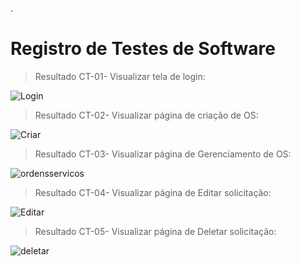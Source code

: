 


.
# Registro de Testes de Software

> Resultado CT-01- Visualizar tela de login:


![Login](https://user-images.githubusercontent.com/36858665/198399170-7d31db09-97b8-4c17-b361-b3570b2d93f5.png)

>Resultado CT-02- Visualizar página de criação de OS:


![Criar](https://user-images.githubusercontent.com/36858665/198399207-81b90223-b007-4200-9d1e-fb64eb45e251.png)

>Resultado CT-03- Visualizar página de Gerenciamento de OS:


![ordensservicos](https://user-images.githubusercontent.com/36858665/198399229-6b27e2ea-b596-4085-9d44-cd30ccc1ebcb.png)

>Resultado CT-04- Visualizar página de Editar solicitação:

![Editar](https://user-images.githubusercontent.com/36858665/198399296-307f0fa6-8d9b-4b41-a8d2-888abc7980cb.png)

>Resultado CT-05- Visualizar página de Deletar solicitação:

![deletar](https://user-images.githubusercontent.com/36858665/198399340-79344eb3-42e7-4f3b-9de1-e283e686c859.png)


